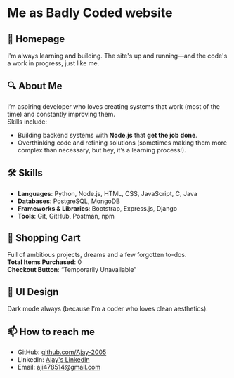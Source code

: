 # Me as Badly Coded website

## 🌌 Homepage

I'm always learning and building. The site's up and running—and the code's a work in progress, just like me.

## 🔍 About Me

I’m aspiring developer who loves creating systems that work (most of the time) and constantly improving them.  
Skills include:  
- Building backend systems with **Node.js** that **get the job done**.
- Overthinking code and refining solutions (sometimes making them more complex than necessary, but hey, it’s a learning process!).


## 🛠 Skills

- **Languages**: Python, Node.js, HTML, CSS, JavaScript, C, Java  
- **Databases**: PostgreSQL, MongoDB  
- **Frameworks & Libraries**: Bootstrap, Express.js, Django  
- **Tools**: Git, GitHub, Postman, npm

## 🛒 Shopping Cart
Full of ambitious projects, dreams and a few forgotten to-dos.  
**Total Items Purchased**: 0  
**Checkout Button**: “Temporarily Unavailable” 

## 🎨 UI Design
Dark mode always (because I’m a coder who loves clean aesthetics).  



## 📫 How to reach me

- GitHub: [github.com/Ajay-2005](https://github.com/Ajay-2005)  
- LinkedIn: [Ajay's LinkedIn](https://www.linkedin.com/in/ajay-connect)  
- Email: [aji478514@gmail.com](mailto:aji478514@gmail.com)
